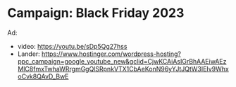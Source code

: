 # Campaign: Black Friday 2023
Ad:
- video: https://youtu.be/sDp5Qg27hss
- Lander: https://www.hostinger.com/wordpress-hosting?ppc_campaign=google_youtube_new&gclid=CjwKCAiAsIGrBhAAEiwAEzMlC8fmxTwhaWRrgmGgQlSRpnkVTX1CbAeKonN96yYJtJQtW3IEIv9WhxoCvk8QAvD_BwE
